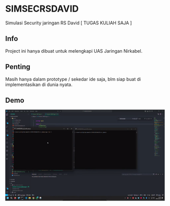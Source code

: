 # SIMSECRSDAVID
Simulasi Security jaringan RS David [ TUGAS KULIAH SAJA ]

## Info
Project ini hanya dibuat untuk melengkapi UAS Jaringan Nirkabel.

## Penting
Masih hanya dalam prototype / sekedar ide saja, blm siap buat di implementasikan di dunia nyata.

## Demo
[![Testing Demo](https://github.com/shiwildy/SIMSECRSDAVID/raw/refs/heads/main/assets/thumb.png)](https://raw.githubusercontent.com/shiwildy/SIMSECRSDAVID/main/assets/demo.mp4)
